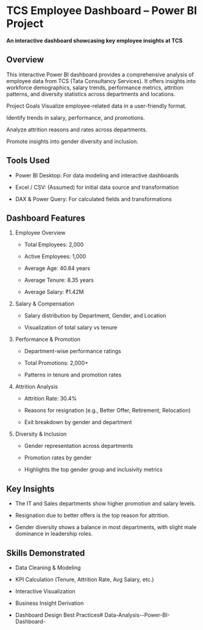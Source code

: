 # TCS Employee Dashboard – Power BI Project  
**An interactive dashboard showcasing key employee insights at TCS**


##  Overview
This interactive Power BI dashboard provides a comprehensive analysis of employee data from TCS (Tata Consultancy Services). It offers insights into workforce demographics, salary trends, performance metrics, attrition patterns, and diversity statistics across departments and locations.

Project Goals
Visualize employee-related data in a user-friendly format.

Identify trends in salary, performance, and promotions.

Analyze attrition reasons and rates across departments.

Promote insights into gender diversity and inclusion.

##  Tools Used
- Power BI Desktop: For data modeling and interactive dashboards

- Excel / CSV: (Assumed) for initial data source and transformation

- DAX & Power Query: For calculated fields and transformations

## Dashboard Features
 1. Employee Overview
    - Total Employees: 2,000

    - Active Employees: 1,000

    - Average Age: 40.84 years

    - Average Tenure: 8.35 years

    - Average Salary: ₹1.42M

 2. Salary & Compensation
    - Salary distribution by Department, Gender, and Location

    - Visualization of total salary vs tenure

 3. Performance & Promotion
    - Department-wise performance ratings

    - Total Promotions: 2,000+

    - Patterns in tenure and promotion rates

 4. Attrition Analysis
    - Attrition Rate: 30.4%

    - Reasons for resignation (e.g., Better Offer, Retirement, Relocation)

    - Exit breakdown by gender and department

 5. Diversity & Inclusion
    - Gender representation across departments

    - Promotion rates by gender

    - Highlights the top gender group and inclusivity metrics

## Key Insights
- The IT and Sales departments show higher promotion and salary levels.

- Resignation due to better offers is the top reason for attrition.

- Gender diversity shows a balance in most departments, with slight male dominance in leadership roles.

## Skills Demonstrated
- Data Cleaning & Modeling

- KPI Calculation (Tenure, Attrition Rate, Avg Salary, etc.)

- Interactive Visualization

- Business Insight Derivation

- Dashboard Design Best Practices# Data-Analysis--Power-BI-Dashboard-

